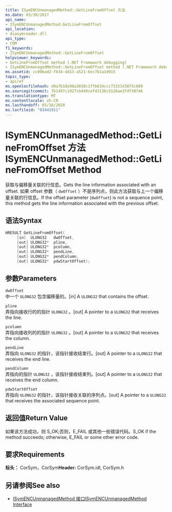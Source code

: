 ```yaml
---
title: ISymENCUnmanagedMethod::GetLineFromOffset 方法
ms.date: 03/30/2017
api_name:
- ISymENCUnmanagedMethod.GetLineFromOffset
api_location:
- diasymreader.dll
api_type:
- COM
f1_keywords:
- ISymENCUnmanagedMethod::GetLineFromOffset
helpviewer_keywords:
- GetLineFromOffset method [.NET Framework debugging]
- ISymENCUnmanagedMethod::GetLineFromOffset method [.NET Framework debugging]
ms.assetid: cc09bad2-fb34-4d13-a521-6ec7b1a1d915
topic_type:
- apiref
ms.openlocfilehash: d9a7b18e90a3038c1ffb634ccc7315143875c809
ms.sourcegitcommit: 7b1497c1927cb449cefd313bc5126ae37df30746
ms.translationtype: MT
ms.contentlocale: zh-CN
ms.lasthandoff: 05/16/2020
ms.locfileid: "83441911"
---
```

# <a name="isymencunmanagedmethodgetlinefromoffset-method"></a><span data-ttu-id="f3db4-102">ISymENCUnmanagedMethod::GetLineFromOffset 方法</span><span class="sxs-lookup"><span data-stu-id="f3db4-102">ISymENCUnmanagedMethod::GetLineFromOffset Method</span></span>
<span data-ttu-id="f3db4-103">获取与偏移量关联的行信息。</span><span class="sxs-lookup"><span data-stu-id="f3db4-103">Gets the line information associated with an offset.</span></span> <span data-ttu-id="f3db4-104">如果 offset 参数（ `dwOffset` ）不是序列点，则此方法获取与上一个偏移量关联的行信息。</span><span class="sxs-lookup"><span data-stu-id="f3db4-104">If the offset parameter (`dwOffset`) is not a sequence point, this method gets the line information associated with the previous offset.</span></span>  
  
## <a name="syntax"></a><span data-ttu-id="f3db4-105">语法</span><span class="sxs-lookup"><span data-stu-id="f3db4-105">Syntax</span></span>  
  
```cpp  
HRESULT GetLineFromOffset(  
     [in]  ULONG32   dwOffset,  
     [out] ULONG32*  pline,  
     [out] ULONG32*  pcolumn,  
     [out] ULONG32*  pendLine,  
     [out] ULONG32*  pendColumn,  
     [out] ULONG32*  pdwStartOffset);  
```  
  
## <a name="parameters"></a><span data-ttu-id="f3db4-106">参数</span><span class="sxs-lookup"><span data-stu-id="f3db4-106">Parameters</span></span>  
 `dwOffset`  
 <span data-ttu-id="f3db4-107">中一个 `ULONG32` 包含偏移量的。</span><span class="sxs-lookup"><span data-stu-id="f3db4-107">[in] A `ULONG32` that contains the offset.</span></span>  
  
 `pline`  
 <span data-ttu-id="f3db4-108">弄指向接收行的的指针 `ULONG32` 。</span><span class="sxs-lookup"><span data-stu-id="f3db4-108">[out] A pointer to a `ULONG32` that receives the line.</span></span>  
  
 `pcolumn`  
 <span data-ttu-id="f3db4-109">弄指向接收列的的指针 `ULONG32` 。</span><span class="sxs-lookup"><span data-stu-id="f3db4-109">[out] A pointer to a `ULONG32` that receives the column.</span></span>  
  
 `pendLine`  
 <span data-ttu-id="f3db4-110">弄指向 `ULONG32` 的指针，该指针接收结束行。</span><span class="sxs-lookup"><span data-stu-id="f3db4-110">[out] A pointer to a `ULONG32` that receives the end line.</span></span>  
  
 `pendColumn`  
 <span data-ttu-id="f3db4-111">弄指向的指针 `ULONG32` ，该指针接收结束列。</span><span class="sxs-lookup"><span data-stu-id="f3db4-111">[out] A pointer to a `ULONG32` that receives the end column.</span></span>  
  
 `pdwStartOffset`  
 <span data-ttu-id="f3db4-112">弄指向 `ULONG32` 的指针，该指针接收关联的序列点。</span><span class="sxs-lookup"><span data-stu-id="f3db4-112">[out] A pointer to a `ULONG32` that receives the associated sequence point.</span></span>  
  
## <a name="return-value"></a><span data-ttu-id="f3db4-113">返回值</span><span class="sxs-lookup"><span data-stu-id="f3db4-113">Return Value</span></span>  
 <span data-ttu-id="f3db4-114">如果该方法成功，则 S_OK;否则，E_FAIL 或其他一些错误代码。</span><span class="sxs-lookup"><span data-stu-id="f3db4-114">S_OK if the method succeeds; otherwise, E_FAIL or some other error code.</span></span>  
  
## <a name="requirements"></a><span data-ttu-id="f3db4-115">要求</span><span class="sxs-lookup"><span data-stu-id="f3db4-115">Requirements</span></span>  
 <span data-ttu-id="f3db4-116">**标头：** CorSym，CorSym</span><span class="sxs-lookup"><span data-stu-id="f3db4-116">**Header:** CorSym.idl, CorSym.h</span></span>  
  
## <a name="see-also"></a><span data-ttu-id="f3db4-117">另请参阅</span><span class="sxs-lookup"><span data-stu-id="f3db4-117">See also</span></span>

- [<span data-ttu-id="f3db4-118">ISymENCUnmanagedMethod 接口</span><span class="sxs-lookup"><span data-stu-id="f3db4-118">ISymENCUnmanagedMethod Interface</span></span>](isymencunmanagedmethod-interface.md)
